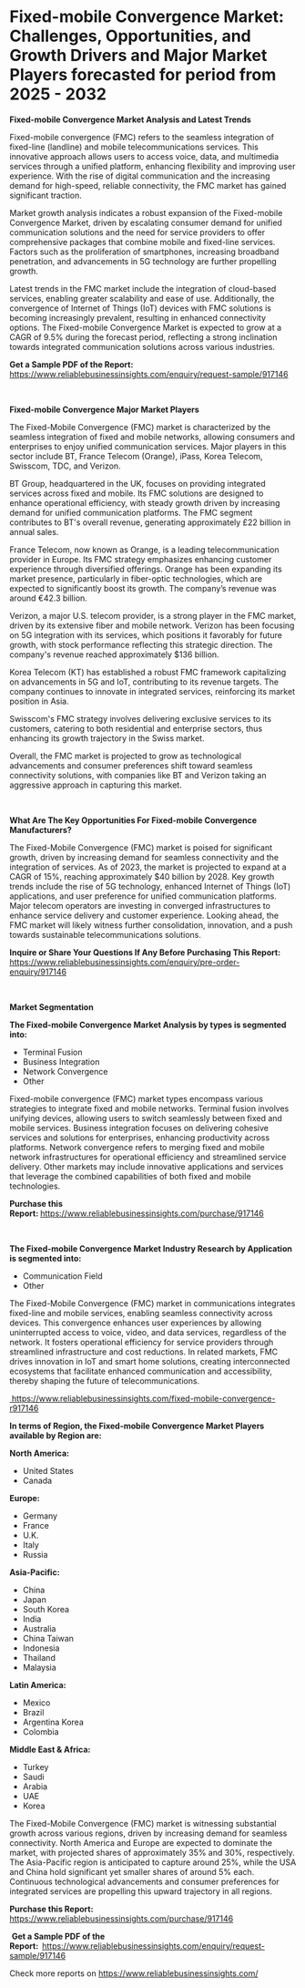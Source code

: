 <p><h1>Fixed-mobile Convergence Market: Challenges, Opportunities, and Growth Drivers and Major Market Players forecasted for period from 2025 - 2032</h1></p><p><strong>Fixed-mobile Convergence Market Analysis and Latest Trends</strong></p>
<p><p>Fixed-mobile convergence (FMC) refers to the seamless integration of fixed-line (landline) and mobile telecommunications services. This innovative approach allows users to access voice, data, and multimedia services through a unified platform, enhancing flexibility and improving user experience. With the rise of digital communication and the increasing demand for high-speed, reliable connectivity, the FMC market has gained significant traction.</p><p>Market growth analysis indicates a robust expansion of the Fixed-mobile Convergence Market, driven by escalating consumer demand for unified communication solutions and the need for service providers to offer comprehensive packages that combine mobile and fixed-line services. Factors such as the proliferation of smartphones, increasing broadband penetration, and advancements in 5G technology are further propelling growth.</p><p>Latest trends in the FMC market include the integration of cloud-based services, enabling greater scalability and ease of use. Additionally, the convergence of Internet of Things (IoT) devices with FMC solutions is becoming increasingly prevalent, resulting in enhanced connectivity options. The Fixed-mobile Convergence Market is expected to grow at a CAGR of 9.5% during the forecast period, reflecting a strong inclination towards integrated communication solutions across various industries.</p></p>
<p><strong>Get a Sample PDF of the Report:&nbsp;</strong> <a href="https://www.reliablebusinessinsights.com/enquiry/request-sample/917146?utm_campaign=96&utm_medium=2&utm_source=Github&utm_content=ia&utm_term=11032025&utm_id=fixed-mobile-convergence">https://www.reliablebusinessinsights.com/enquiry/request-sample/917146</a></p>
<p>&nbsp;</p>
<p><strong>Fixed-mobile Convergence Major Market Players</strong></p>
<p><p>The Fixed-Mobile Convergence (FMC) market is characterized by the seamless integration of fixed and mobile networks, allowing consumers and enterprises to enjoy unified communication services. Major players in this sector include BT, France Telecom (Orange), iPass, Korea Telecom, Swisscom, TDC, and Verizon.</p><p>BT Group, headquartered in the UK, focuses on providing integrated services across fixed and mobile. Its FMC solutions are designed to enhance operational efficiency, with steady growth driven by increasing demand for unified communication platforms. The FMC segment contributes to BT's overall revenue, generating approximately £22 billion in annual sales.</p><p>France Telecom, now known as Orange, is a leading telecommunication provider in Europe. Its FMC strategy emphasizes enhancing customer experience through diversified offerings. Orange has been expanding its market presence, particularly in fiber-optic technologies, which are expected to significantly boost its growth. The company’s revenue was around €42.3 billion.</p><p>Verizon, a major U.S. telecom provider, is a strong player in the FMC market, driven by its extensive fiber and mobile network. Verizon has been focusing on 5G integration with its services, which positions it favorably for future growth, with stock performance reflecting this strategic direction. The company's revenue reached approximately $136 billion.</p><p>Korea Telecom (KT) has established a robust FMC framework capitalizing on advancements in 5G and IoT, contributing to its revenue targets. The company continues to innovate in integrated services, reinforcing its market position in Asia.</p><p>Swisscom's FMC strategy involves delivering exclusive services to its customers, catering to both residential and enterprise sectors, thus enhancing its growth trajectory in the Swiss market.</p><p>Overall, the FMC market is projected to grow as technological advancements and consumer preferences shift toward seamless connectivity solutions, with companies like BT and Verizon taking an aggressive approach in capturing this market.</p></p>
<p>&nbsp;</p>
<p><strong>What Are The Key Opportunities For Fixed-mobile Convergence Manufacturers?</strong></p>
<p><p>The Fixed-Mobile Convergence (FMC) market is poised for significant growth, driven by increasing demand for seamless connectivity and the integration of services. As of 2023, the market is projected to expand at a CAGR of 15%, reaching approximately $40 billion by 2028. Key growth trends include the rise of 5G technology, enhanced Internet of Things (IoT) applications, and user preference for unified communication platforms. Major telecom operators are investing in converged infrastructures to enhance service delivery and customer experience. Looking ahead, the FMC market will likely witness further consolidation, innovation, and a push towards sustainable telecommunications solutions.</p></p>
<p><strong>Inquire or Share Your Questions If Any Before Purchasing This Report:</strong> <a href="https://www.reliablebusinessinsights.com/enquiry/pre-order-enquiry/917146?utm_campaign=96&utm_medium=2&utm_source=Github&utm_content=ia&utm_term=11032025&utm_id=fixed-mobile-convergence">https://www.reliablebusinessinsights.com/enquiry/pre-order-enquiry/917146</a></p>
<p>&nbsp;</p>
<p><strong>Market Segmentation</strong></p>
<p><strong>The Fixed-mobile Convergence Market Analysis by types is segmented into:</strong></p>
<p><ul><li>Terminal Fusion</li><li>Business Integration</li><li>Network Convergence</li><li>Other</li></ul></p>
<p><p>Fixed-mobile convergence (FMC) market types encompass various strategies to integrate fixed and mobile networks. Terminal fusion involves unifying devices, allowing users to switch seamlessly between fixed and mobile services. Business integration focuses on delivering cohesive services and solutions for enterprises, enhancing productivity across platforms. Network convergence refers to merging fixed and mobile network infrastructures for operational efficiency and streamlined service delivery. Other markets may include innovative applications and services that leverage the combined capabilities of both fixed and mobile technologies.</p></p>
<p><strong>Purchase this Report:&nbsp;</strong><a href="https://www.reliablebusinessinsights.com/purchase/917146?utm_campaign=96&utm_medium=2&utm_source=Github&utm_content=ia&utm_term=11032025&utm_id=fixed-mobile-convergence">https://www.reliablebusinessinsights.com/purchase/917146</a></p>
<p>&nbsp;</p>
<p><strong>The Fixed-mobile Convergence Market Industry Research by Application is segmented into:</strong></p>
<p><ul><li>Communication Field</li><li>Other</li></ul></p>
<p><p>The Fixed-Mobile Convergence (FMC) market in communications integrates fixed-line and mobile services, enabling seamless connectivity across devices. This convergence enhances user experiences by allowing uninterrupted access to voice, video, and data services, regardless of the network. It fosters operational efficiency for service providers through streamlined infrastructure and cost reductions. In related markets, FMC drives innovation in IoT and smart home solutions, creating interconnected ecosystems that facilitate enhanced communication and accessibility, thereby shaping the future of telecommunications.</p></p>
<p><a href="https://www.reliablebusinessinsights.com/fixed-mobile-convergence-r917146?utm_campaign=96&utm_medium=2&utm_source=Github&utm_content=ia&utm_term=11032025&utm_id=fixed-mobile-convergence">&nbsp;https://www.reliablebusinessinsights.com/fixed-mobile-convergence-r917146</a></p>
<p><strong>In terms of Region, the Fixed-mobile Convergence Market Players available by Region are:</strong></p>
<p>
    <p> <strong> North America: </strong>
        <ul>
            <li>United States</li>
            <li>Canada</li>
        </ul>
        </p> 
    <p> <strong> Europe: </strong>
        <ul>
            <li>Germany</li>
            <li>France</li>
            <li>U.K.</li>
            <li>Italy</li>
            <li>Russia</li>
        </ul>
        </p> 
    <p> <strong> Asia-Pacific: </strong>
        <ul>
            <li>China</li>
            <li>Japan</li>
            <li>South Korea</li>
            <li>India</li>
            <li>Australia</li>
            <li>China Taiwan</li>
            <li>Indonesia</li>
            <li>Thailand</li>
            <li>Malaysia</li>
        </ul>
        </p> 
    <p> <strong> Latin America: </strong>
        <ul>
            <li>Mexico</li>
            <li>Brazil</li>
            <li>Argentina Korea</li>
            <li>Colombia</li>
        </ul>
        </p> 
    <p> <strong> Middle East & Africa: </strong>
        <ul>
            <li>Turkey</li>
            <li>Saudi</li>
            <li>Arabia</li>
            <li>UAE</li>
            <li>Korea</li>
        </ul>
    </p>
    </p>
<p><p>The Fixed-Mobile Convergence (FMC) market is witnessing substantial growth across various regions, driven by increasing demand for seamless connectivity. North America and Europe are expected to dominate the market, with projected shares of approximately 35% and 30%, respectively. The Asia-Pacific region is anticipated to capture around 25%, while the USA and China hold significant yet smaller shares of around 5% each. Continuous technological advancements and consumer preferences for integrated services are propelling this upward trajectory in all regions.</p></p>
<p><strong>Purchase this Report: </strong><a href="https://www.reliablebusinessinsights.com/purchase/917146?utm_campaign=96&utm_medium=2&utm_source=Github&utm_content=ia&utm_term=11032025&utm_id=fixed-mobile-convergence">https://www.reliablebusinessinsights.com/purchase/917146</a></p>
<p>&nbsp;<strong>Get a Sample PDF of the Report:&nbsp;&nbsp;</strong><a href="https://www.reliablebusinessinsights.com/enquiry/request-sample/917146?utm_campaign=96&utm_medium=2&utm_source=Github&utm_content=ia&utm_term=11032025&utm_id=fixed-mobile-convergence">https://www.reliablebusinessinsights.com/enquiry/request-sample/917146</a></p>
<p><strong></strong></p>
<p>Check more reports on <a href="https://www.reliablebusinessinsights.com/?utm_campaign=96&utm_medium=2&utm_source=Github&utm_content=ia&utm_term=11032025&utm_id=fixed-mobile-convergence">https://www.reliablebusinessinsights.com/</a></p>